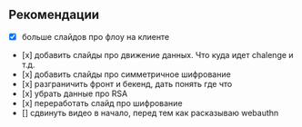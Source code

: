 ## Рекомендации

- [x] больше слайдов про флоу на клиенте
- [х] добавить слайды про движение данных. Что куда идет chalenge и т.д.
- [х] добавить слайды про симметричное шифрование
- [х] разграничить фронт и бекенд, дать понять где что
- [х] убрать данные про RSA
- [х] переработать слайд про шифрование
- [] сдвинуть видео в начало, перед тем как расказываю webauthn
